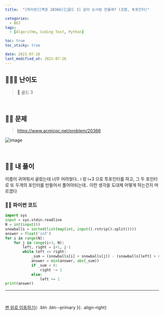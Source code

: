 ```yaml
---
title:  "[파이썬][백준 20366][💛골드 3] 같이 눈사람 만들래? (조합, 투포인터)" 

categories:
  - BOJ
tags:
  - [Algorithm, Coding Test, Python]

toc: true
toc_sticky: true

date: 2021-07-26
last_modified_at: 2021-07-26
---
```



## 🧞‍♂️🧞‍ 난이도 

> 💛 골드 3

<br>

## 🧞‍♂️ 문제

> <https://www.acmicpc.net/problem/20366>

![image](https://user-images.githubusercontent.com/42318591/121774357-22522b80-cbbd-11eb-80b5-63953c11b19d.png)


<br>

## 🧞‍♂️ 내 풀이 

이름이 귀여워서 골랐는데 너무 어려웠다..
i 랑 i+3 으로 투포인터를 하고, 그 두 포인터로 또 두개의 포인터를 만들어서 풀어야되는데..
이런 생각을 도대체 어떻게 하는건지 머르겠다

### 🧞‍♂️ 파이썬 코드

```python
import sys
input = sys.stdin.readline
N = int(input())
snowballs = sorted(list(map(int, input().rstrip().split())))
answer = float('inf')
for i in range(N):
    for j in range(i+3, N):
        left, right = i+1, j-1
        while left <= right:
            _sum = (snowballs[i] + snowballs[j]) - (snowballs[left] + snowballs[right])
            answer = min(answer, abs(_sum))
            if _sum < 0:
                right -= 1
            else:
                left += 1
print(answer)
```

***
<br>

[맨 위로 이동하기](#){: .btn .btn--primary }{: .align-right}